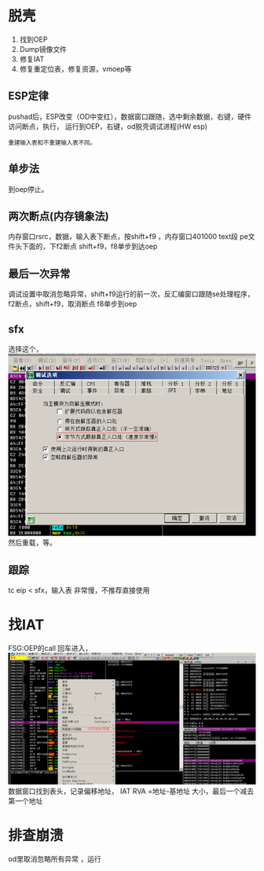 # 脱壳
1. 找到OEP
2. Dump镜像文件
3. 修复IAT
4. 修复重定位表，修复资源，vmoep等
## ESP定律
pushad后，ESP改变（OD中变红），数据窗口跟随，选中剩余数据，右键，硬件访问断点，执行， 运行到OEP，右键，od脱壳调试进程(HW esp)

    重建输入表和不重建输入表不同。

## 单步法
到oep停止。

## 两次断点(内存镜象法)
内存窗口rsrc，数据，输入表下断点，按shift+f9 ，内存窗口401000 text段 pe文件头下面的，下f2断点 shift+f9，f8单步到达oep

## 最后一次异常
调试设置中取消忽略异常，shift+f9运行的前一次，反汇编窗口跟随se处理程序，f2断点，shift+f9，取消断点 f8单步到oep

## sfx
选择这个，![](unpack/2018-02-10-01-43-01.png)
然后重载，等。

## 跟踪
tc eip < sfx，输入表 非常慢，不推荐直接使用

# 找IAT
FSG:OEP的call 回车进入，
![](unpack/2018-02-10-15-00-13.png)
数据窗口找到表头，记录偏移地址，
IAT RVA =地址-基地址
大小，最后一个减去第一个地址

# 排查崩溃
od里取消忽略所有异常 ，运行